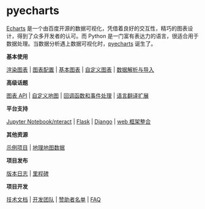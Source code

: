 # pyecharts

[Echarts](https://github.com/ecomfe/echarts) 是一个由百度开源的数据可视化，凭借着良好的交互性，精巧的图表设计，得到了众多开发者的认可。而 Python 是一门富有表达力的语言，很适合用于数据处理。当数据分析遇上数据可视化时，[pyecharts](https://github.com/pyecharts/pyecharts) 诞生了。

**基本使用**

[渲染图表](zh-cn/prepare) | [图表配置](zh-cn/charts_configure) | [基本图表](zh-cn/charts_base) | [自定义图表](zh-cn/charts_custom) | [数据解析与导入](zh-cn/data_import)

**高级话题**

[图表 API](zh-cn/api) | [自定义地图](zh-cn/customize_map) | [回调函数和事件处理](zh-cn/advanced) | [语言翻译扩展](zh-cn/translator)

**平台支持**

[Jupyter Notebook/nteract](zh-cn/jupyter_notebook) | [Flask](zh-cn/flask) | [Django](zh-cn/django) |  [web 框架整合](zh-cn/web_integration)

**其他资源**

[示例项目](https://github.com/pyecharts/pyecharts-users-cases) | [地理地图数据](zh-cn/datasets)

**项目发布**

[版本日志](zh-cn/changelog) | [里程碑](zh-cn/release-note/)

**项目开发**

[技术文档](zh-cn/technical) |  [开发团队](zh-cn/team) | [赞助者名单](zh-cn/donors)  | [FAQ](zh-cn/faq)


